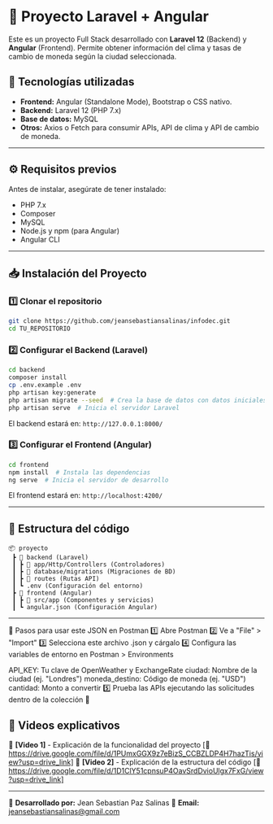 # 📌 Proyecto Laravel + Angular

Este es un proyecto Full Stack desarrollado con **Laravel 12** (Backend) y **Angular** (Frontend).
Permite obtener información del clima y tasas de cambio de moneda según la ciudad seleccionada.

## 🚀 Tecnologías utilizadas

- **Frontend:** Angular (Standalone Mode), Bootstrap o CSS nativo.
- **Backend:** Laravel 12 (PHP 7.x)
- **Base de datos:** MySQL
- **Otros:** Axios o Fetch para consumir APIs, API de clima y API de cambio de moneda.

---

## ⚙️ Requisitos previos

Antes de instalar, asegúrate de tener instalado:

- PHP 7.x
- Composer
- MySQL
- Node.js y npm (para Angular)
- Angular CLI

---

## 📥 Instalación del Proyecto

### 1️⃣ Clonar el repositorio
```bash
git clone https://github.com/jeansebastiansalinas/infodec.git
cd TU_REPOSITORIO
```

### 2️⃣ Configurar el Backend (Laravel)
```bash
cd backend
composer install
cp .env.example .env
php artisan key:generate
php artisan migrate --seed  # Crea la base de datos con datos iniciales
php artisan serve  # Inicia el servidor Laravel
```
El backend estará en: `http://127.0.0.1:8000/`

### 3️⃣ Configurar el Frontend (Angular)
```bash
cd frontend
npm install  # Instala las dependencias
ng serve  # Inicia el servidor de desarrollo
```
El frontend estará en: `http://localhost:4200/`

---

## 📂 Estructura del código

```
📦 proyecto
 ┣ 📂 backend (Laravel)
 ┃ ┣ 📂 app/Http/Controllers (Controladores)
 ┃ ┣ 📂 database/migrations (Migraciones de BD)
 ┃ ┣ 📂 routes (Rutas API)
 ┃ ┗ .env (Configuración del entorno)
 ┣ 📂 frontend (Angular)
 ┃ ┣ 📂 src/app (Componentes y servicios)
 ┃ ┗ angular.json (Configuración Angular)
```

---

🔹 Pasos para usar este JSON en Postman
1️⃣ Abre Postman
2️⃣ Ve a "File" > "Import"
3️⃣ Selecciona este archivo .json y cárgalo
4️⃣ Configura las variables de entorno en Postman > Environments

API_KEY: Tu clave de OpenWeather y ExchangeRate
ciudad: Nombre de la ciudad (ej. "Londres")
moneda_destino: Código de moneda (ej. "USD")
cantidad: Monto a convertir
5️⃣ Prueba las APIs ejecutando las solicitudes dentro de la colección 🚀


## 🎥 Videos explicativos

📌 **[Video 1]** - Explicación de la funcionalidad del proyecto [🔗 https://drive.google.com/file/d/1PUmxGGX9z7eBizS_CCBZLDP4H7hazTis/view?usp=drive_link]
📌 **[Video 2]** - Explicación de la estructura del código [🔗 https://drive.google.com/file/d/1D1ClY51cpnsuP4OavSrdDvioUlgx7FxG/view?usp=drive_link]

---

📌 **Desarrollado por:** Jean Sebastian Paz Salinas
📧 **Email:** jeansebastiansalinas@gmail.com

